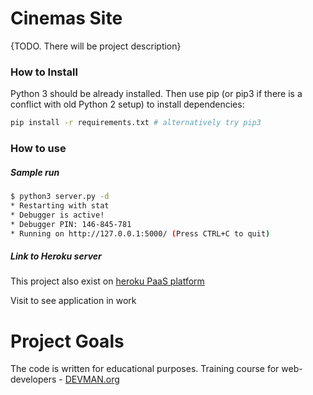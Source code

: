 # Cinemas Site

{TODO. There will be project description}

### How to Install

Python 3 should be already installed. Then use pip (or pip3 if there is a conflict with old Python 2 setup) to install dependencies:

```bash
pip install -r requirements.txt # alternatively try pip3
```

### How to use
##### Sample run
```bash
$ python3 server.py -d
* Restarting with stat
* Debugger is active!
* Debugger PIN: 146-845-781
* Running on http://127.0.0.1:5000/ (Press CTRL+C to quit)
```
##### Link to Heroku server
This project also exist on [heroku PaaS platform](https://www.heroku.com/)

Visit  to see application in work

# Project Goals

The code is written for educational purposes. Training course for web-developers - [DEVMAN.org](https://devman.org)
